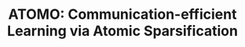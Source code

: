 ---
title: "ATOMO: Communication-efficient Learning via Atomic Sparsification"
collection: publications
permalink: /publication/atomo_nips_2018
excerpt: 'Hongyi Wang\*, Scott Sievert\*, Zachary Charles, Stephen Wright, Dimitris Papailiopoulos (Equal Contribution), \[[link](https://papers.nips.cc/paper/8191-atomo-communication-efficient-learning-via-atomic-sparsification)\] \[[arXiv](https://arxiv.org/abs/1806.04090)\]'
venue: 'Thirty-second Conference on Neural Information Processing Systems (NIPS 2018)'
pubtype: 'conference'
excerpt_separator: ""
---